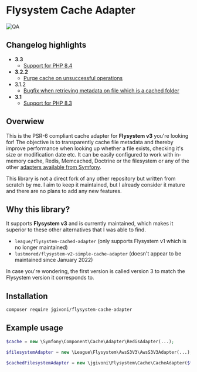 # Flysystem Cache Adapter

![QA](https://github.com/jgivoni/flysystem-cache-adapter/actions/workflows/ci.yml/badge.svg)

## Changelog highlights
- **3.3**
  - [Support for PHP 8.4](https://github.com/jgivoni/flysystem-cache-adapter/issues/19)
- **3.2.2**
  - [Purge cache on unsuccessful operations](https://github.com/jgivoni/flysystem-cache-adapter/issues/14)
- 3.1.2
  - [Bugfix when retrieving metadata on file which is a cached folder](https://github.com/jgivoni/flysystem-cache-adapter/issues/11)
- **3.1**
  - [Support for PHP 8.3](https://github.com/jgivoni/flysystem-cache-adapter/issues/6)

## Overwiew

This is the PSR-6 compliant cache adapter for **Flysystem v3** you're looking for!
The objective is to transparently cache file metadata and thereby improve performance when looking up whether a file exists, 
checking it's size or modification date etc.
It can be easily configured to work with in-memory cache, Redis, Memcached, Doctrine or the filesystem or any of the 
other [adapters available from Symfony](https://symfony.com/doc/current/components/cache.html#available-cache-adapters).

This library is not a direct fork of any other repository but written from scratch by me. I aim to keep it maintained, 
but I already consider it mature and there are no plans to add any new features.

## Why this library?

It supports **Flysystem v3** and is currently maintained, which makes it superior to these other alternatives that 
I was able to find.

- `league/flysystem-cached-adapter` (only supports Flysystem v1 which is no longer maintained)
- `lustmored/flysystem-v2-simple-cache-adapter` (doesn't appear to be maintained since January 2022)

In case you're wondering, the first version is called version 3 to match the Flysystem version it corresponds to.

## Installation

```bash
composer require jgivoni/flysystem-cache-adapter
```

## Example usage

```php
$cache = new \Symfony\Component\Cache\Adapter\RedisAdapter(...);

$filesystemAdapter = new \League\Flysystem\AwsS3V3\AwsS3V3Adapter(...);

$cachedFilesystemAdapter = new \jgivoni\Flysystem\Cache\CacheAdapter($filesystemAdapter, $cache);
```
